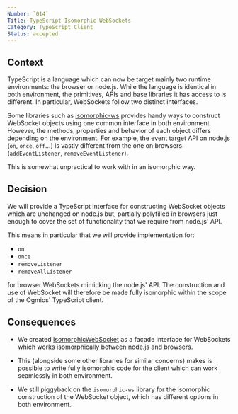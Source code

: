 ```yaml
---
Number: `014`
Title: TypeScript Isomorphic WebSockets
Category: TypeScript Client
Status: accepted 
---
```


<!-- ADR template adapted from Michael Nygard's -->

## Context

<!-- What is the issue that we're seeing that is motivating this decision or change? -->

TypeScript is a language which can now be target mainly two runtime environments: the browser or node.js. While the language is identical in both environment, the primitives, APIs and base libraries it has access to is different. In particular, WebSockets follow two distinct interfaces.

Some libraries such as [isomorphic-ws](https://github.com/heineiuo/isomorphic-ws/) provides handy ways to construct WebSocket objects using one common interface in both environment. However, the methods, properties and behavior of each object differs depending on the environment. For example, the event target API on node.js (`on`, `once`, `off`...) is vastly different from the one on browsers (`addEventListener`, `removeEventListener`). 

This is somewhat unpractical to work with in an isomorphic way.

## Decision

<!-- What is the change that we're proposing and/or doing? -->

We will provide a TypeScript interface for constructing WebSocket objects which are unchanged on node.js but, partially polyfilled in browsers just enough to cover the set of functionality that we require from node.js' API. 

This means in particular that we will provide implementation for:

- `on`
- `once`
- `removeListener`
- `removeAllListener` 

for browser WebSockets mimicking the node.js' API. The construction and use of WebSocket will therefore be made fully isomorphic within the scope of the Ogmios' TypeScript client.

## Consequences

<!-- What becomes easier or more difficult to do because of this change? -->

- We created [IsomorphicWebSocket](https://github.com/CardanoSolutions/ogmios/blob/master/clients/TypeScript/packages/client/src/IsomorphicWebSocket.ts) as a façade interface for WebSockets which works isomorphically between node.js and browsers.

- This (alongside some other libraries for similar concerns) makes is possible to write fully isomorphic code for the client which can work seamlessly in both environment.

- We still piggyback on the `isomorphic-ws` library for the isomorphic construction of the WebSocket object, which has different options in both environment. 
